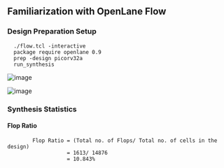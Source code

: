 ## Familiarization with OpenLane Flow 


### Design Preparation Setup 


      ./flow.tcl -interactive
      package require openlane 0.9
      prep -design picorv32a
      run_synthesis

![image](https://github.com/user-attachments/assets/6e722854-dcce-4b6d-9001-7951c2112bd9)



![image](https://github.com/user-attachments/assets/bbd3b00c-3883-4f5f-8eab-b6dc680c9287)


### Synthesis Statistics 

#### Flop Ratio

            Flop Ratio = (Total no. of Flops/ Total no. of cells in the design)
                       = 1613/ 14876
                       = 10.843%
